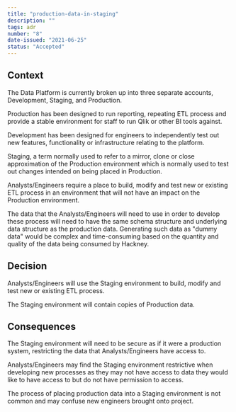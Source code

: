 ```yaml
---
title: "production-data-in-staging"
description: ""
tags: adr
number: "8"
date-issued: "2021-06-25"
status: "Accepted"
---
```


## Context

The Data Platform is currently broken up into three separate accounts, Development, Staging, and Production.

Production has been designed to run reporting, repeating ETL process and provide a stable environment for staff to run Qlik
or other BI tools against.

Development has been designed for engineers to independently test out new features, functionality or
infrastructure relating to the platform.

Staging, a term normally used to refer to a mirror, clone or close approximation of the Production environment which is
normally used to test out changes intended on being placed in Production.

Analysts/Engineers require a place to build, modify and test new or existing ETL process in an environment that will not
have an impact on the Production environment.

The data that the Analysts/Engineers will need to use in order to develop these process will need to have the same
schema structure and underlying data structure as the production data. Generating such data as "dummy data" would be
complex and time-consuming based on the quantity and quality of the data being consumed by Hackney.

## Decision

Analysts/Engineers will use the Staging environment to build, modify and test new or existing ETL process.

The Staging environment will contain copies of Production data.

## Consequences

The Staging environment will need to be secure as if it were a production system, restricting the data that
Analysts/Engineers have access to.

Analysts/Engineers may find the Staging environment restrictive when developing new processes as they may not have
access to data they would like to have access to but do not have permission to access.

The process of placing production data into a Staging environment is not common and may confuse new engineers brought
onto project.